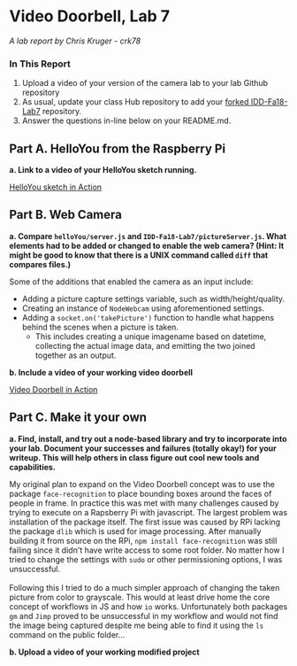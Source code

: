 # Video Doorbell, Lab 7

*A lab report by Chris Kruger - crk78*

### In This Report

1. Upload a video of your version of the camera lab to your lab Github repository
1. As usual, update your class Hub repository to add your [forked IDD-Fa18-Lab7](/FAR-Lab/IDD-Fa18-Lab7) repository.
1. Answer the questions in-line below on your README.md.

## Part A. HelloYou from the Raspberry Pi

**a. Link to a video of your HelloYou sketch running.**

<a href="https://youtu.be/pBrssmaRfWo">HelloYou sketch in Action</a>

## Part B. Web Camera

**a. Compare `helloYou/server.js` and `IDD-Fa18-Lab7/pictureServer.js`. What elements had to be added or changed to enable the web camera? (Hint: It might be good to know that there is a UNIX command called `diff` that compares files.)**

Some of the additions that enabled the camera as an input include:
- Adding a picture capture settings variable, such as width/height/quality.
- Creating an instance of `NodeWebcam` using aforementioned settings.
- Adding a `socket.on('takePicture')` function to handle what happens behind the scenes when a picture is taken.
  - This includes creating a unique imagename based on datetime, collecting the actual image data, and emitting the two joined together as an output.

**b. Include a video of your working video doorbell**

<a href="https://youtu.be/ZENb60E6JtA">Video Doorbell in Action</a>

## Part C. Make it your own

**a. Find, install, and try out a node-based library and try to incorporate into your lab. Document your successes and failures (totally okay!) for your writeup. This will help others in class figure out cool new tools and capabilities.**

My original plan to expand on the Video Doorbell concept was to use the package `face-recognition` to place bounding boxes around the faces of people in frame. In practice this was met with many challenges caused by trying to execute on a Rapsberry Pi with javascript. The largest problem was installation of the package itself. The first issue was caused by RPi lacking the package `dlib` which is used for image processing. After manually building it from source on the RPi, `npm install face-recognition` was still failing since it didn't have write access to some root folder. No matter how I tried to change the settings with `sudo` or other permissioning options, I was unsuccessful.
<BR><BR>
Following this I tried to do a much simpler approach of changing the taken picture from color to grayscale. This would at least drive home the core concept of workflows in JS and how `io` works. Unfortunately both packages `gm` and `Jimp` proved to be unsuccessful in my workflow and would not find the image being captured despite me being able to find it using the `ls` command on the public folder... 

**b. Upload a video of your working modified project**

